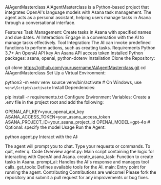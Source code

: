 AiAgentMasterclass
AiAgentMasterclass is a Python-based project that integrates OpenAI's language models with Asana task management. The agent acts as a personal assistant, helping users manage tasks in Asana through a conversational interface.

Features
Task Management: Create tasks in Asana with specified names and due dates.
AI Interaction: Engage in a conversation with the AI to manage tasks effectively.
Tool Integration: The AI can invoke predefined functions to perform actions, such as creating tasks.
Requirements
Python 3.7+
An OpenAI API key
An Asana API access token
Installed Python packages: asana, openai, python-dotenv
Installation
Clone the Repository:

git clone https://github.com/yourusername/AiAgentMasterclass.git
cd AiAgentMasterclass
Set Up a Virtual Environment:

python3 -m venv venv
source venv/bin/activate  # On Windows, use `venv\Scripts\activate`
Install Dependencies:

pip install -r requirements.txt
Configure Environment Variables: Create a .env file in the project root and add the following:

OPENAI_API_KEY=your_openai_api_key
ASANA_ACCESS_TOKEN=your_asana_access_token
ASANA_PROJECT_ID=your_asana_project_id
OPENAI_MODEL=gpt-4o  # Optional: specify the model
Usage
Run the Agent:

python agent.py
Interact with the AI:

The agent will prompt you to chat. Type your requests or commands.
To quit, enter q.
Code Overview
agent.py: Main script containing the logic for interacting with OpenAI and Asana.
create_asana_task: Function to create tasks in Asana.
prompt_ai: Handles the AI's response and manages tool calls.
get_tools: Defines available tools for the AI.
main: Entry point for running the agent.
Contributing
Contributions are welcome! Please fork the repository and submit a pull request for any improvements or bug fixes.
